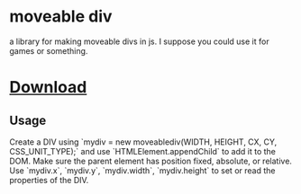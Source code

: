 # moveable div
a library for making moveable divs in js. I suppose you could use it for games or something.
# <a href="moveablediv-lib.js">Download</a>
<h2>Usage</h2>
Create a DIV using `mydiv = new moveablediv(WIDTH, HEIGHT, CX, CY, CSS_UNIT_TYPE);` and use `HTMLElement.appendChild` to add it to the DOM. Make sure the parent element has position fixed, absolute, or relative. Use `mydiv.x`, `mydiv.y`, `mydiv.width`, `mydiv.height` to set or read the properties of the DIV.